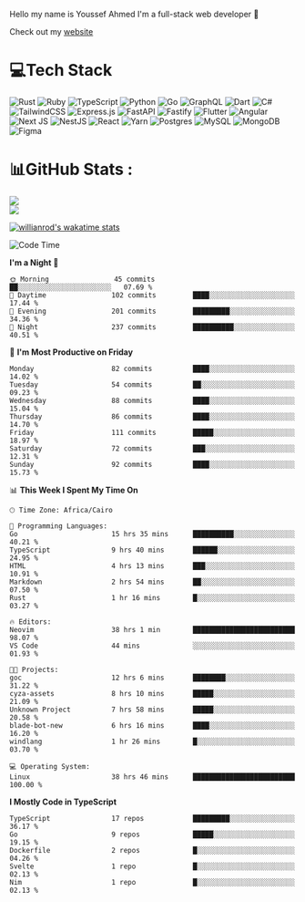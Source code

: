 Hello my name is Youssef Ahmed I'm a full-stack web developer 👋

Check out my [website](https://youssefahmed.vercel.app)
 
# 💻Tech Stack

![Rust](https://img.shields.io/badge/rust-%23000000.svg?style=for-the-badge&logo=rust&logoColor=white) ![Ruby](https://img.shields.io/badge/ruby-%23CC342D.svg?style=for-the-badge&logo=ruby&logoColor=white) ![TypeScript](https://img.shields.io/badge/typescript-%23007ACC.svg?style=for-the-badge&logo=typescript&logoColor=white) ![Python](https://img.shields.io/badge/python-3670A0?style=for-the-badge&logo=python&logoColor=ffdd54) ![Go](https://img.shields.io/badge/go-%2300ADD8.svg?style=for-the-badge&logo=go&logoColor=white) ![GraphQL](https://img.shields.io/badge/-GraphQL-E10098?style=for-the-badge&logo=graphql&logoColor=white) ![Dart](https://img.shields.io/badge/dart-%230175C2.svg?style=for-the-badge&logo=dart&logoColor=white) ![C#](https://img.shields.io/badge/c%23-%23239120.svg?style=for-the-badge&logo=c-sharp&logoColor=white) ![TailwindCSS](https://img.shields.io/badge/tailwindcss-%2338B2AC.svg?style=for-the-badge&logo=tailwind-css&logoColor=white) ![Express.js](https://img.shields.io/badge/express.js-%23404d59.svg?style=for-the-badge&logo=express&logoColor=%2361DAFB) ![FastAPI](https://img.shields.io/badge/FastAPI-005571?style=for-the-badge&logo=fastapi) ![Fastify](https://img.shields.io/badge/fastify-%23000000.svg?style=for-the-badge&logo=fastify&logoColor=white) ![Flutter](https://img.shields.io/badge/Flutter-%2302569B.svg?style=for-the-badge&logo=Flutter&logoColor=white) ![Angular](https://img.shields.io/badge/angular-%23DD0031.svg?style=for-the-badge&logo=angular&logoColor=white) ![Next JS](https://img.shields.io/badge/Next-black?style=for-the-badge&logo=next.js&logoColor=white) ![NestJS](https://img.shields.io/badge/nestjs-%23E0234E.svg?style=for-the-badge&logo=nestjs&logoColor=white) ![React](https://img.shields.io/badge/react-%2320232a.svg?style=for-the-badge&logo=react&logoColor=%2361DAFB) ![Yarn](https://img.shields.io/badge/yarn-%232C8EBB.svg?style=for-the-badge&logo=yarn&logoColor=white) ![Postgres](https://img.shields.io/badge/postgres-%23316192.svg?style=for-the-badge&logo=postgresql&logoColor=white) ![MySQL](https://img.shields.io/badge/mysql-%2300f.svg?style=for-the-badge&logo=mysql&logoColor=white) ![MongoDB](https://img.shields.io/badge/MongoDB-%234ea94b.svg?style=for-the-badge&logo=mongodb&logoColor=white)     ![Figma](https://img.shields.io/badge/figma-%23F24E1E.svg?style=for-the-badge&logo=figma&logoColor=white)

# 📊GitHub Stats :

![](https://github-readme-stats.vercel.app/api?username=joetifa2003&theme=tokyonight&hide_border=false&include_all_commits=false&count_private=false)<br/>
![](https://github-readme-streak-stats.herokuapp.com/?user=joetifa2003&theme=tokyonight&hide_border=false)<br/>

[![willianrod's wakatime stats](https://github-readme-stats.vercel.app/api/wakatime?username=joetifa2003&layout=compact)](https://github.com/anuraghazra/github-readme-stats)
<!--START_SECTION:waka-->
![Code Time](http://img.shields.io/badge/Code%20Time-1%2C083%20hrs%2057%20mins-blue)

**I'm a Night 🦉** 

```text
🌞 Morning                45 commits          ██░░░░░░░░░░░░░░░░░░░░░░░   07.69 % 
🌆 Daytime                102 commits         ████░░░░░░░░░░░░░░░░░░░░░   17.44 % 
🌃 Evening                201 commits         █████████░░░░░░░░░░░░░░░░   34.36 % 
🌙 Night                  237 commits         ██████████░░░░░░░░░░░░░░░   40.51 % 
```
📅 **I'm Most Productive on Friday** 

```text
Monday                   82 commits          ████░░░░░░░░░░░░░░░░░░░░░   14.02 % 
Tuesday                  54 commits          ██░░░░░░░░░░░░░░░░░░░░░░░   09.23 % 
Wednesday                88 commits          ████░░░░░░░░░░░░░░░░░░░░░   15.04 % 
Thursday                 86 commits          ████░░░░░░░░░░░░░░░░░░░░░   14.70 % 
Friday                   111 commits         █████░░░░░░░░░░░░░░░░░░░░   18.97 % 
Saturday                 72 commits          ███░░░░░░░░░░░░░░░░░░░░░░   12.31 % 
Sunday                   92 commits          ████░░░░░░░░░░░░░░░░░░░░░   15.73 % 
```


📊 **This Week I Spent My Time On** 

```text
🕑︎ Time Zone: Africa/Cairo

💬 Programming Languages: 
Go                       15 hrs 35 mins      ██████████░░░░░░░░░░░░░░░   40.21 % 
TypeScript               9 hrs 40 mins       ██████░░░░░░░░░░░░░░░░░░░   24.95 % 
HTML                     4 hrs 13 mins       ███░░░░░░░░░░░░░░░░░░░░░░   10.91 % 
Markdown                 2 hrs 54 mins       ██░░░░░░░░░░░░░░░░░░░░░░░   07.50 % 
Rust                     1 hr 16 mins        █░░░░░░░░░░░░░░░░░░░░░░░░   03.27 % 

🔥 Editors: 
Neovim                   38 hrs 1 min        █████████████████████████   98.07 % 
VS Code                  44 mins             ░░░░░░░░░░░░░░░░░░░░░░░░░   01.93 % 

🐱‍💻 Projects: 
goc                      12 hrs 6 mins       ████████░░░░░░░░░░░░░░░░░   31.22 % 
cyza-assets              8 hrs 10 mins       █████░░░░░░░░░░░░░░░░░░░░   21.09 % 
Unknown Project          7 hrs 58 mins       █████░░░░░░░░░░░░░░░░░░░░   20.58 % 
blade-bot-new            6 hrs 16 mins       ████░░░░░░░░░░░░░░░░░░░░░   16.20 % 
windlang                 1 hr 26 mins        █░░░░░░░░░░░░░░░░░░░░░░░░   03.70 % 

💻 Operating System: 
Linux                    38 hrs 46 mins      █████████████████████████   100.00 % 
```

**I Mostly Code in TypeScript** 

```text
TypeScript               17 repos            █████████░░░░░░░░░░░░░░░░   36.17 % 
Go                       9 repos             █████░░░░░░░░░░░░░░░░░░░░   19.15 % 
Dockerfile               2 repos             █░░░░░░░░░░░░░░░░░░░░░░░░   04.26 % 
Svelte                   1 repo              █░░░░░░░░░░░░░░░░░░░░░░░░   02.13 % 
Nim                      1 repo              █░░░░░░░░░░░░░░░░░░░░░░░░   02.13 % 
```




<!--END_SECTION:waka-->
